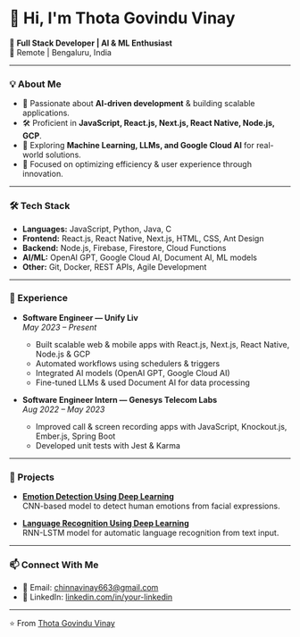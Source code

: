 # 👋 Hi, I'm Thota Govindu Vinay  

🚀 **Full Stack Developer | AI & ML Enthusiast**  
📍 Remote | Bengaluru, India  

---

### 💡 About Me
- 🌱 Passionate about **AI-driven development** & building scalable applications.  
- 🛠 Proficient in **JavaScript, React.js, Next.js, React Native, Node.js, GCP**.  
- 🤖 Exploring **Machine Learning, LLMs, and Google Cloud AI** for real-world solutions.  
- 🎯 Focused on optimizing efficiency & user experience through innovation.  

---

### 🛠 Tech Stack
- **Languages:** JavaScript, Python, Java, C  
- **Frontend:** React.js, React Native, Next.js, HTML, CSS, Ant Design  
- **Backend:** Node.js, Firebase, Firestore, Cloud Functions  
- **AI/ML:** OpenAI GPT, Google Cloud AI, Document AI, ML models  
- **Other:** Git, Docker, REST APIs, Agile Development  

---

### 💼 Experience
- **Software Engineer — Unify Liv**  
  *May 2023 – Present*  
  - Built scalable web & mobile apps with React.js, Next.js, React Native, Node.js & GCP  
  - Automated workflows using schedulers & triggers  
  - Integrated AI models (OpenAI GPT, Google Cloud AI)  
  - Fine-tuned LLMs & used Document AI for data processing  

- **Software Engineer Intern — Genesys Telecom Labs**  
  *Aug 2022 – May 2023*  
  - Improved call & screen recording apps with JavaScript, Knockout.js, Ember.js, Spring Boot  
  - Developed unit tests with Jest & Karma  

---

### 📂 Projects
- **[Emotion Detection Using Deep Learning](https://github.com/Tvinay02/Emotion-detection-using-deep-learning-Techniques)**  
  CNN-based model to detect human emotions from facial expressions.  

- **[Language Recognition Using Deep Learning](https://github.com/Tvinay02/Language-recognition-Using-Deep-Leaning)**  
  RNN-LSTM model for automatic language recognition from text input.  

---

### 📫 Connect With Me
- 📧 Email: [chinnavinay663@gmail.com](mailto:chinnavinay663@gmail.com)  
- 💼 LinkedIn: [linkedin.com/in/your-linkedin](https://www.linkedin.com/in/vinay-thota)  

---
⭐️ From [Thota Govindu Vinay](https://github.com/Tvinay03)
